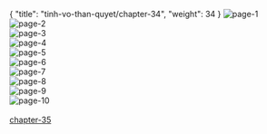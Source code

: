 { "title": "tinh-vo-than-quyet/chapter-34", "weight": 34 }
<img src="tinh-vo-than-quyet_0034_01-e99031fdc4c787d867ad7607649530df.webp" alt="page-1" origin="https://3.bp.blogspot.com/-T_ghxmLVu0w/WICY8_XsdCI/AAAAAAAMvxU/Lj81sdVQwDI/s0/Tinh-Vo-Than-Quyet-Chapter-34-P-2.jpg"><br/>
<img src="tinh-vo-than-quyet_0034_02-ae14785a97a33aa93ca33cad4b220d8c.webp" alt="page-2" origin="https://3.bp.blogspot.com/-1zGoXTyJFdA/WICY-NXOh7I/AAAAAAAMvxY/DHkT0bYbHTM/s0/Tinh-Vo-Than-Quyet-Chapter-34-P-3.jpg"><br/>
<img src="tinh-vo-than-quyet_0034_03-0cf9679d9c4eddc80d18fc4dea942085.webp" alt="page-3" origin="https://3.bp.blogspot.com/-BYaWxfhBZBw/WICY_BHdsrI/AAAAAAAMvxc/v1aiXGfQzw8/s0/Tinh-Vo-Than-Quyet-Chapter-34-P-4.jpg"><br/>
<img src="tinh-vo-than-quyet_0034_04-5b0c4d5ab393c0abcbad816dc1ef729e.webp" alt="page-4" origin="https://3.bp.blogspot.com/-4GMujB5z0-8/WICZAcqottI/AAAAAAAMvxg/xMyXJhxn5-8/s0/Tinh-Vo-Than-Quyet-Chapter-34-P-5.jpg"><br/>
<img src="tinh-vo-than-quyet_0034_05-8e320cdf8202dc4ebeb230a82f90f6fd.webp" alt="page-5" origin="https://3.bp.blogspot.com/-GcnwTvbvXrs/WICZBHoWn9I/AAAAAAAMvxk/ogN-ISrGZek/s0/Tinh-Vo-Than-Quyet-Chapter-34-P-6.jpg"><br/>
<img src="tinh-vo-than-quyet_0034_06-c20774f66ac58e2256aef2bbc7e0294d.webp" alt="page-6" origin="https://3.bp.blogspot.com/--iv-XZHLIxM/WICZCHUQGhI/AAAAAAAMvxo/HoKrJpWiA-w/s0/Tinh-Vo-Than-Quyet-Chapter-34-P-7.jpg"><br/>
<img src="tinh-vo-than-quyet_0034_07-978de97973712b6815cb65834be67083.webp" alt="page-7" origin="https://3.bp.blogspot.com/-LNBDJEDBds8/WICZDKWcLgI/AAAAAAAMvxs/zpf4P9onIgg/s0/Tinh-Vo-Than-Quyet-Chapter-34-P-8.jpg"><br/>
<img src="tinh-vo-than-quyet_0034_08-d7c7b1eca6cef64b8307fb6d7f8fd9cf.webp" alt="page-8" origin="https://3.bp.blogspot.com/-sqYze0iiheY/WICZELd9CDI/AAAAAAAMvxw/h_s76d77ThE/s0/Tinh-Vo-Than-Quyet-Chapter-34-P-9.jpg"><br/>
<img src="tinh-vo-than-quyet_0034_09-b45d623b4f78272ad225dce9b74cc762.webp" alt="page-9" origin="https://3.bp.blogspot.com/-ek_5uZw8tPw/WICZFIit-cI/AAAAAAAMvx0/_IZSTNDgMIw/s0/Tinh-Vo-Than-Quyet-Chapter-34-P-10.jpg"><br/>
<img src="tinh-vo-than-quyet_0034_10-d30704817ab798165174d491646b6cf2.webp" alt="page-10" origin="https://3.bp.blogspot.com/-X0CiH8i13iU/WICZGKU289I/AAAAAAAMvx4/onFg_d6puoI/s0/Tinh-Vo-Than-Quyet-Chapter-34-P-11.jpg"><br/>
<br/><a class="nextchap" href="/tinh-vo-than-quyet/chapter-35">chapter-35</a>
